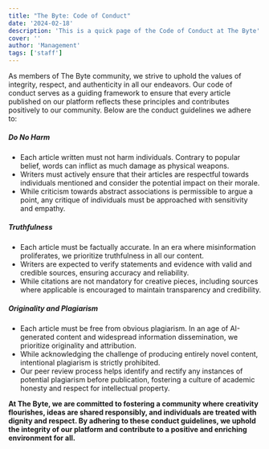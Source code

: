 ```yaml
---
title: "The Byte: Code of Conduct"
date: '2024-02-18'
description: 'This is a quick page of the Code of Conduct at The Byte'
cover: ''
author: 'Management'
tags: ['staff']
---
```

As members of The Byte community, we strive to uphold the values of integrity, respect, and authenticity in all our endeavors. Our code of conduct serves as a guiding framework to ensure that every article published on our platform reflects these principles and contributes positively to our community. Below are the conduct guidelines we adhere to:

##### Do No Harm

- Each article written must not harm individuals. Contrary to popular belief, words can inflict as much damage as physical weapons.
- Writers must actively ensure that their articles are respectful towards individuals mentioned and consider the potential impact on their morale.
- While criticism towards abstract associations is permissible to argue a point, any critique of individuals must be approached with sensitivity and empathy.

##### Truthfulness

- Each article must be factually accurate. In an era where misinformation proliferates, we prioritize truthfulness in all our content.
- Writers are expected to verify statements and evidence with valid and credible sources, ensuring accuracy and reliability.
- While citations are not mandatory for creative pieces, including sources where applicable is encouraged to maintain transparency and credibility.

##### Originality and Plagiarism

- Each article must be free from obvious plagiarism. In an age of AI-generated content and widespread information dissemination, we prioritize originality and attribution.
- While acknowledging the challenge of producing entirely novel content, intentional plagiarism is strictly prohibited.
- Our peer review process helps identify and rectify any instances of potential plagiarism before publication, fostering a culture of academic honesty and respect for intellectual property.

**At The Byte, we are committed to fostering a community where creativity flourishes, ideas are shared responsibly, and individuals are treated with dignity and respect. By adhering to these conduct guidelines, we uphold the integrity of our platform and contribute to a positive and enriching environment for all.**